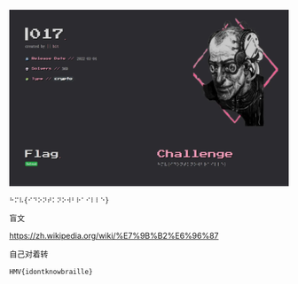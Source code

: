 ![image-20250612182714769](https://raw.githubusercontent.com/7r1UMPH/7r1UMPH.github.io/main/static/image/202506121827070.webp)

```
⠓⠍⠧{⠊⠙⠕⠝⠞⠅⠝⠕⠺⠃⠗⠁⠊⠇⠇⠑}
```

盲文

https://zh.wikipedia.org/wiki/%E7%9B%B2%E6%96%87

自己对着转

```
HMV{idontknowbraille}
```

